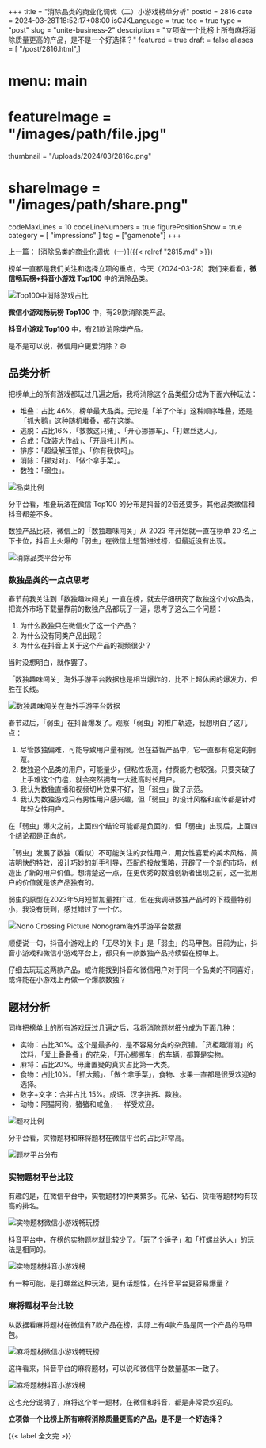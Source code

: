 +++
title = "消除品类的商业化调优（二）小游戏榜单分析"
postid = 2816
date = 2024-03-28T18:52:17+08:00
isCJKLanguage = true
toc = true
type = "post"
slug = "unite-business-2"
description = "立项做一个比榜上所有麻将消除质量更高的产品，是不是一个好选择？"
featured = true
draft = false
aliases = [ "/post/2816.html",]
# menu: main
# featureImage = "/images/path/file.jpg"
thumbnail = "/uploads/2024/03/2816c.png"
# shareImage = "/images/path/share.png"
codeMaxLines = 10
codeLineNumbers = true
figurePositionShow = true
category = [ "impressions" ]
tag = ["gamenote"]
+++

上一篇： [消除品类的商业化调优（一）]({{< relref "2815.md" >}})

榜单一直都是我们关注和选择立项的重点，今天（2024-03-28）我们来看看，**微信畅玩榜+抖音小游戏 Top100** 中的消除品类。<!--more-->

![Top100中消除游戏占比](/uploads/2024/03/2816a.png)

**微信小游戏畅玩榜 Top100** 中，有29款消除类产品。

**抖音小游戏 Top100** 中，有21款消除类产品。

是不是可以说，微信用户更爱消除？😄

## 品类分析

把榜单上的所有游戏都玩过几遍之后，我将消除这个品类细分成为下面六种玩法：

- 堆叠：占比 46%，榜单最大品类。无论是「羊了个羊」这种顺序堆叠，还是「抓大鹅」这种随机堆叠，都在这类。
- 逃脱：占比16%，「救救这只猪」、「开心挪挪车」、「打螺丝达人」。
- 合成：「改装大作战」、「开局托儿所」。
- 排序：「超级解压馆」、「你有我快吗」。
- 消除：「挪对对」、「做个拿手菜」。
- 数独：「弱虫」。

![品类比例](/uploads/2024/03/2816b.png)

分平台看，堆叠玩法在微信 Top100 的分布是抖音的2倍还要多。其他品类微信和抖音都差不多。

数独产品比较，微信上的「数独趣味闯关」从 2023 年开始就一直在榜单 20 名上下卡位，抖音上火爆的「弱虫」在微信上短暂进过榜，但最近没有出现。

![消除品类平台分布](/uploads/2024/03/2816c.png)

### 数独品类的一点点思考

春节前我关注到「数独趣味闯关」一直在榜，就去仔细研究了数独这个小众品类，把海外市场下载量靠前的数独产品都玩了一遍，思考了这么三个问题：

1. 为什么数独只在微信火了这一个产品？
2. 为什么没有同类产品出现？
3. 为什么在抖音上关于这个产品的视频很少？
 
当时没想明白，就作罢了。

「数独趣味闯关」海外手游平台数据也是相当爆炸的，比不上超休闲的爆发力，但胜在长线。

![数独趣味闯关在海外手游平台数据](/uploads/2024/03/2816d.png)

春节过后，「弱虫」在抖音爆发了。观察「弱虫」的推广轨迹，我想明白了这几点：

1. 尽管数独偏难，可能导致用户量有限。但在益智产品中，它一直都有稳定的拥趸。
2. 数独这个品类的用户，可能量少，但粘性极高，付费能力也较强。只要突破了上手难这个门槛，就会突然拥有一大批高时长用户。
3. 我认为数独直播和视频切片效果不好，但「弱虫」做了示范。
4. 我认为数独游戏只有男性用户感兴趣，但「弱虫」的设计风格和宣传都是针对年轻女性用户。

在「弱虫」爆火之前，上面四个结论可能都是负面的，但「弱虫」出现后，上面四个结论都是正向的。

「弱虫」发展了数独（看似）不可能关注的女性用户，用女性喜爱的美术风格，简洁明快的特效，设计巧妙的新手引导，匹配的投放策略，开辟了一个新的市场，创造出了新的用户价值。想清楚这一点，在更优秀的数独创新者出现之前，这一批用户的价值就是该产品独有的。

弱虫的原型在2023年5月短暂加量推广过，但在我调研数独产品时的下载量特别小，我没有玩到，感觉错过了一个亿。

![Nono Crossing Picture Nonogram海外手游平台数据](/uploads/2024/03/2816e.png)

顺便说一句，抖音小游戏上的「无尽的关卡」是「弱虫」的马甲包。目前为止，抖音小游戏和微信小游戏平台上，都只有一款数独产品持续留在榜单上。

仔细去玩玩这两款产品，或许能找到抖音和微信用户对于同一个品类的不同喜好，或许能在小游戏上再做一个爆款数独？

## 题材分析

同样把榜单上的所有游戏玩过几遍之后，我将消除题材细分成为下面几种：

- 实物：占比30%。这个是最多的，是不容易分类的杂货铺。「货柜趣消消」的饮料，「爱上叠叠叠」的花朵，「开心挪挪车」的车辆，都算是实物。
- 麻将：占比20%。毋庸置疑的真实占比第一大类。
- 食物：占比10%。「抓大鹅」、「做个拿手菜」，食物、水果一直都是很受欢迎的选择。
- 数字+文字：合并占比 15%。成语、汉字拼拆、数独。
- 动物：阿猫阿狗，猪猪和咸鱼，一样受欢迎。

![题材比例](/uploads/2024/03/2816f.png)

分平台看，实物题材和麻将题材在微信平台的占比非常高。

![题材平台分布](/uploads/2024/03/2816g.png)

### 实物题材平台比较

有趣的是，在微信平台中，实物题材的种类繁多。花朵、钻石、货柜等题材均有较高的排名。

![实物题材微信小游戏畅玩榜](/uploads/2024/03/2816h.png)

抖音平台中，在榜的实物题材就比较少了。「玩了个锤子」和「打螺丝达人」的玩法是相同的。

![实物题材抖音小游戏榜](/uploads/2024/03/2816i.png)

有一种可能，是打螺丝这种玩法，更有话题性，在抖音平台更容易爆量？

### 麻将题材平台比较

从数据看麻将题材在微信有7款产品在榜，实际上有4款产品是同一个产品的马甲包。

![麻将题材微信小游戏畅玩榜](/uploads/2024/03/2816j.png)

这样看来，抖音平台的麻将题材，可以说和微信平台数量基本一致了。

![麻将题材抖音小游戏榜](/uploads/2024/03/2816k.png)

这也充分说明了，麻将这个单一题材，在微信和抖音，都是非常受欢迎的。

**立项做一个比榜上所有麻将消除质量更高的产品，是不是一个好选择？**

{{< label 全文完 >}}
